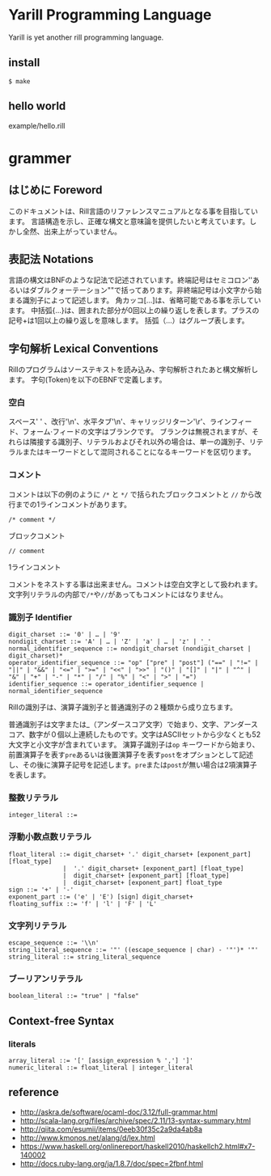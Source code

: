 # Yarill Programming Language

Yarill is yet another rill programming language.

## install

    $ make

## hello world

example/hello.rill


# grammer

## はじめに Foreword

このドキュメントは、Rill言語のリファレンスマニュアルとなる事を目指しています。
言語構造を示し、正確な構文と意味論を提供したいと考えています。しかし全然、出来上がっていません。

## 表記法 Notations

言語の構文はBNFのような記法で記述されています。終端記号はセミコロン''あるいはダブルクォーテーション""で括ってあります。非終端記号は小文字から始まる識別子によって記述します。
角カッコ[...]は、省略可能である事を示しています。
中括弧{...}は、囲まれた部分が0回以上の繰り返しを表します。プラスの記号+は1回以上の繰り返しを意味します。
括弧（...）はグループ表します。


## 字句解析 Lexical Conventions

Rillのプログラムはソーステキストを読み込み、字句解析されたあと構文解析します。
字句(Token)を以下のEBNFで定義します。

### 空白

スペース' ' 、改行'\n'、水平タブ'\n'、キャリッジリターン'\r'、ラインフィード、フォーム·フィードの文字はブランクです。
ブランクは無視されますが、それらは隣接する識別子、リテラルおよびそれ以外の場合は、単一の識別子、リテラルまたはキーワードとして混同されることになるキーワードを区切ります。

### コメント

コメントは以下の例のように `/*` と `*/` で括られたブロックコメントと `//` から改行までの1ラインコメントがあります。

```
/* comment */
```

ブロックコメント

```
// comment
```

1ラインコメント

コメントをネストする事は出来ません。コメントは空白文字として扱われます。文字列リテラルの内部で`/*`や`//`があってもコメントにはなりません。

### 識別子 Identifier

```
digit_charset ::= '0' | … | '9'
nondigit_charset ::= 'A' | … | 'Z' | 'a' | … | 'z' | '_'
normal_identifier_sequence ::= nondigit_charset (nondigit_charset | digit_charset)*
operator_identifier_sequence ::= "op" ["pre" | "post"] ("==" | "!=" | "||" | "&&" | "<=" | ">=" | "<<" | ">>" | "()" | "[]" | "|" | "^" | "&" | "+" | "-" | "*" | "/" | "%" | "<" | ">" | "=")
identifier_sequence ::= operator_identifier_sequence | normal_identifier_sequence
```

Rillの識別子は、演算子識別子と普通識別子の２種類から成り立ちます。

普通識別子は文字または_（アンダースコア文字）で始まり、文字、アンダースコア、数字が０個以上連続したものです。文字はASCIIセットから少なくとも52大文字と小文字が含まれています。
演算子識別子は`op` キーワードから始まり、前置演算子を表す`pre`あるいは後置演算子を表す`post`をオプションとして記述し、その後に演算子記号を記述します。`pre`または`post`が無い場合は2項演算子を表します。

### 整数リテラル

```
integer_literal ::=
```

### 浮動小数点数リテラル

```
float_literal ::= digit_charset+ '.' digit_charset+ [exponent_part] [float_type]
               |  '.' digit_charset+ [exponent_part] [float_type]
               |  digit_charset+ [exponent_part] [float_type]
               |  digit_charset+ [exponent_part] float_type
sign ::= '+' | '-'
exponent_part ::= ('e' | 'E') [sign] digit_charset+
floating_suffix ::= 'f' | 'l' | 'F' | 'L'
```

### 文字列リテラル

```
escape_sequence ::= '\\n'
string_literal_sequence ::= '"' ((escape_sequence | char) - '"')* '"'
string_literal ::= string_literal_sequence
```

### ブーリアンリテラル

```
boolean_literal ::= "true" | "false"
```

## Context-free Syntax

### literals

```
array_literal ::= '[' [assign_expression % ','] ']'
numeric_literal ::= float_literal | integer_literal
```

## reference

* http://askra.de/software/ocaml-doc/3.12/full-grammar.html
* http://scala-lang.org/files/archive/spec/2.11/13-syntax-summary.html
* http://qiita.com/esumii/items/0eeb30f35c2a9da4ab8a
* http://www.kmonos.net/alang/d/lex.html
* https://www.haskell.org/onlinereport/haskell2010/haskellch2.html#x7-140002
* http://docs.ruby-lang.org/ja/1.8.7/doc/spec=2fbnf.html
